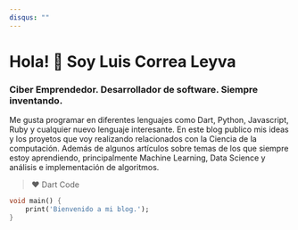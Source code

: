 ```yaml
---
disqus: ""
---
```


# Hola! 👋 Soy Luis Correa Leyva

### Ciber Emprendedor. Desarrollador de software. Siempre inventando.

<codersrank-summary username="correaleyval"></codersrank-summary>

Me gusta programar en diferentes lenguajes como Dart, Python, Javascript, Ruby y cualquier nuevo lenguaje interesante. En este blog publico mis ideas y los proyetos que voy realizando relacionados con la Ciencia de la computación. Además de algunos artículos sobre temas de los que siempre estoy aprendiendo, principalmente Machine Learning, Data Science y análisis e implementación de algoritmos.

> ❤️ Dart Code

```dart
void main() {
    print('Bienvenido a mi blog.');
}
```

<script src="https://unpkg.com/@codersrank/summary@0.9.9/codersrank-summary.min.js"></script>

